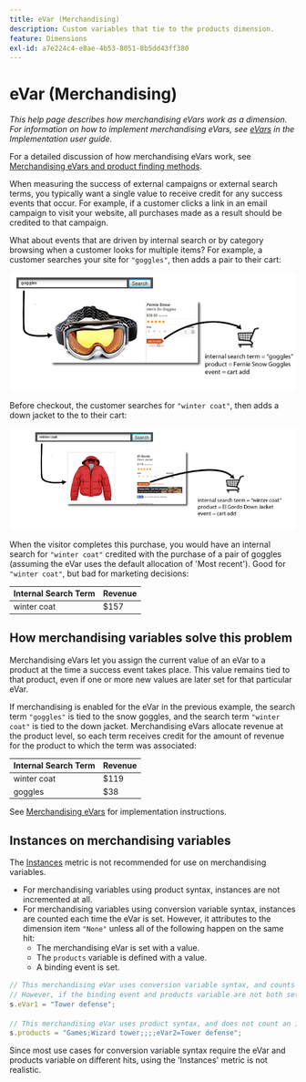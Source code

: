 ```yaml
---
title: eVar (Merchandising)
description: Custom variables that tie to the products dimension.
feature: Dimensions
exl-id: a7e224c4-e8ae-4b53-8051-8b5dd43ff380
---
```

# eVar (Merchandising)

*This help page describes how merchandising eVars work as a dimension. For information on how to implement merchandising eVars, see [eVars](/help/implement/vars/page-vars/evar.md) in the Implementation user guide.*

For a detailed discussion of how merchandising eVars work, see [Merchandising eVars and product finding methods](https://experienceleague.adobe.com/docs/analytics/admin/admin-tools/conversion-variables/merchandising-evars.html?lang=en).

When measuring the success of external campaigns or external search terms, you typically want a single value to receive credit for any success events that occur. For example, if a customer clicks a link in an email campaign to visit your website, all purchases made as a result should be credited to that campaign.

What about events that are driven by internal search or by category browsing when a customer looks for multiple items? For example, a customer searches your site for `"goggles"`, then adds a pair to their cart: 

![Goggles example](assets/merch-example-goggles.png)

Before checkout, the customer searches for `"winter coat"`, then adds a down jacket to the to their cart: 

![Coat example](assets/merch-example-coat.png)

When the visitor completes this purchase, you would have an internal search for `"winter coat"` credited with the purchase of a pair of goggles (assuming the eVar uses the default allocation of 'Most recent'). Good for `"winter coat"`, but bad for marketing decisions: 

|  Internal Search Term  | Revenue  |
|---|---|
|  winter coat  | $157  |

## How merchandising variables solve this problem

Merchandising eVars let you assign the current value of an eVar to a product at the time a success event takes place. This value remains tied to that product, even if one or more new values are later set for that particular eVar.

If merchandising is enabled for the eVar in the previous example, the search term `"goggles"` is tied to the snow goggles, and the search term `"winter coat"` is tied to the down jacket. Merchandising eVars allocate revenue at the product level, so each term receives credit for the amount of revenue for the product to which the term was associated:

|  Internal Search Term  | Revenue  |
|---|---|
|  winter coat  | $119  |
|  goggles  | $38  |

See [Merchandising eVars](/help/implement/vars/page-vars/evar-merchandising.md) for implementation instructions.

## Instances on merchandising variables

The [Instances](../metrics/instances.md) metric is not recommended for use on merchandising variables.

* For merchandising variables using product syntax, instances are not incremented at all.
* For merchandising variables using conversion variable syntax, instances are counted each time the eVar is set. However, it attributes to the dimension item `"None"` unless all of the following happen on the same hit:
  * The merchandising eVar is set with a value.
  * The `products` variable is defined with a value.
  * A binding event is set.

```js
// This merchandising eVar uses conversion variable syntax, and counts an instance.
// However, if the binding event and products variable are not both set, the instance attributes to "None".
s.eVar1 = "Tower defense";

// This merchandising eVar uses product syntax, and does not count an instance.
s.products = "Games;Wizard tower;;;;eVar2=Tower defense";
```

Since most use cases for conversion variable syntax require the eVar and products variable on different hits, using the 'Instances' metric is not realistic.
